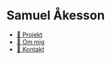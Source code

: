---
---

<div id="home">

# Samuel Åkesson
- [📂 Projekt](projekt)
- [📖 Om mig](om-mig)
- [💬 Kontakt](kontakt)

</div>
